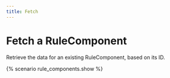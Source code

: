 ```yaml
---
title: Fetch
---
```


# Fetch a RuleComponent

Retrieve the data for an existing RuleComponent, based on its ID.

{% scenario rule_components.show %}
